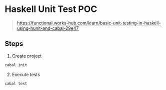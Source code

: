 # Haskell Unit Test POC

> https://functional.works-hub.com/learn/basic-unit-testing-in-haskell-using-hunit-and-cabal-29e47

## Steps

1. Create project
```bash
cabal init 
```

2. Execute tests
```bash
cabal test
```